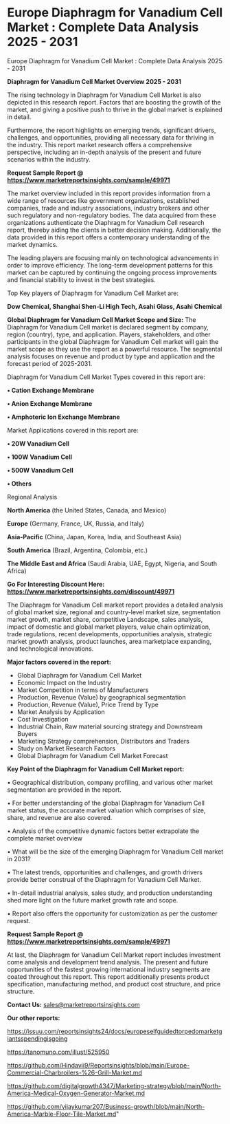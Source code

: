 # Europe Diaphragm for Vanadium Cell Market : Complete Data Analysis 2025 - 2031
Europe Diaphragm for Vanadium Cell Market : Complete Data Analysis 2025 - 2031

<Strong> Diaphragm for Vanadium Cell Market Overview 2025 - 2031</strong>

The rising technology in Diaphragm for Vanadium Cell Market is also depicted in this research report. Factors that are boosting the growth of the market, and giving a positive push to thrive in the global market is explained in detail.

Furthermore, the report highlights on emerging trends, significant drivers, challenges, and opportunities, providing all necessary data for thriving in the industry. This report market research offers a comprehensive perspective, including an in-depth analysis of the present and future scenarios within the industry.

<strong>Request Sample Report @ <a href=https://www.marketreportsinsights.com/sample/49971>https://www.marketreportsinsights.com/sample/49971</a></strong>

The market overview included in this report provides information from a wide range of resources like government organizations, established companies, trade and industry associations, industry brokers and other such regulatory and non-regulatory bodies. The data acquired from these organizations authenticate the Diaphragm for Vanadium Cell research report, thereby aiding the clients in better decision making. Additionally, the data provided in this report offers a contemporary understanding of the market dynamics.

The leading players are focusing mainly on technological advancements in order to improve efficiency. The long-term development patterns for this market can be captured by continuing the ongoing process improvements and financial stability to invest in the best strategies.

Top Key players of Diaphragm for Vanadium Cell Market are:

<strong>Dow Chemical, Shanghai Shen-Li High Tech, Asahi Glass, Asahi Chemical</strong>

<strong><b>Global Diaphragm for Vanadium Cell Market Scope and Size:</b></strong>
The Diaphragm for Vanadium Cell market is declared segment by company, region (country), type, and application. Players, stakeholders, and other participants in the global Diaphragm for Vanadium Cell market will gain the market scope as they use the report as a powerful resource. The segmental analysis focuses on revenue and product by type and application and the forecast period of 2025-2031.

Diaphragm for Vanadium Cell Market Types covered in this report are:

<strong>•  Cation Exchange Membrane

•  Anion Exchange Membrane

•  Amphoteric Ion Exchange Membrane</strong>

Market Applications covered in this report are:

<strong>•  20W Vanadium Cell

•  100W Vanadium Cell

•  500W Vanadium Cell

•  Others</strong> 

Regional Analysis

<strong>North America</strong> (the United States, Canada, and Mexico)

<strong>Europe</strong> (Germany, France, UK, Russia, and Italy)

<strong>Asia-Pacific</strong> (China, Japan, Korea, India, and Southeast Asia)

<strong>South America</strong> (Brazil, Argentina, Colombia, etc.)

<strong>The Middle East and Africa</strong> (Saudi Arabia, UAE, Egypt, Nigeria, and South Africa)

<strong>Go For Interesting Discount Here: <a href=https://www.marketreportsinsights.com/discount/49971>https://www.marketreportsinsights.com/discount/49971</a></strong>

The Diaphragm for Vanadium Cell market report provides a detailed analysis of global market size, regional and country-level market size, segmentation market growth, market share, competitive Landscape, sales analysis, impact of domestic and global market players, value chain optimization, trade regulations, recent developments, opportunities analysis, strategic market growth analysis, product launches, area marketplace expanding, and technological innovations.

<strong><b>Major factors covered in the report:</b></strong>
<ul>
  <li>Global Diaphragm for Vanadium Cell Market </li>
  <li>Economic Impact on the Industry</li>
  <li>Market Competition in terms of Manufacturers</li>
  <li>Production, Revenue (Value) by geographical segmentation</li>
  <li>Production, Revenue (Value), Price Trend by Type</li>
  <li>Market Analysis by Application</li>
  <li>Cost Investigation</li>
  <li>Industrial Chain, Raw material sourcing strategy and Downstream Buyers</li>
  <li>Marketing Strategy comprehension, Distributors and Traders</li>
  <li>Study on Market Research Factors</li>
  <li>Global Diaphragm for Vanadium Cell Market Forecast</li>
</ul>

<strong><b>Key Point of the Diaphragm for Vanadium Cell Market report:</b></strong>

• Geographical distribution, company profiling, and various other market segmentation are provided in the report.

• For better understanding of the global Diaphragm for Vanadium Cell market status, the accurate market valuation which comprises of size, share, and revenue are also covered.

• Analysis of the competitive dynamic factors better extrapolate the complete market overview

• What will be the size of the emerging Diaphragm for Vanadium Cell market in 2031?

• The latest trends, opportunities and challenges, and growth drivers provide better construal of the Diaphragm for Vanadium Cell Market.

• In-detail industrial analysis, sales study, and production understanding shed more light on the future market growth rate and scope.

• Report also offers the opportunity for customization as per the customer request.

<strong>Request Sample Report @ <a href=https://www.marketreportsinsights.com/sample/49971>https://www.marketreportsinsights.com/sample/49971</a></strong>

At last, the Diaphragm for Vanadium Cell Market report includes investment come analysis and development trend analysis. The present and future opportunities of the fastest growing international industry segments are coated throughout this report. This report additionally presents product specification, manufacturing method, and product cost structure, and price structure.

<strong>Contact Us:</strong>
sales@marketreportsinsights.com

<strong>Our other reports:</strong>

<a href=https://issuu.com/reportsinsights24/docs/europeselfguidedtorpedomarketgiantsspendingisgoing>https://issuu.com/reportsinsights24/docs/europeselfguidedtorpedomarketgiantsspendingisgoing</a>

<a href=https://tanomuno.com/illust/525950>https://tanomuno.com/illust/525950</a>

<a href=https://github.com/Hindavii9/Reportsinsights/blob/main/Europe-Commercial-Charbroilers-%26-Grill-Market.md>https://github.com/Hindavii9/Reportsinsights/blob/main/Europe-Commercial-Charbroilers-%26-Grill-Market.md</a>

<a href=https://github.com/digitalgrowth4347/Marketing-strategy/blob/main/North-America-Medical-Oxygen-Generator-Market.md>https://github.com/digitalgrowth4347/Marketing-strategy/blob/main/North-America-Medical-Oxygen-Generator-Market.md</a>

<a href=https://github.com/vijaykumar207/Business-growth/blob/main/North-America-Marble-Floor-Tile-Market.md>https://github.com/vijaykumar207/Business-growth/blob/main/North-America-Marble-Floor-Tile-Market.md</a>"
